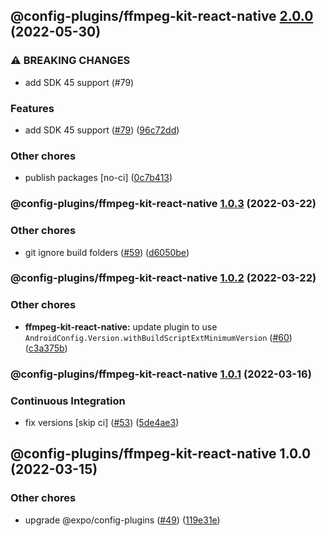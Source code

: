 ## @config-plugins/ffmpeg-kit-react-native [2.0.0](https://github.com/expo/config-plugins/compare/@config-plugins/ffmpeg-kit-react-native@1.0.3...@config-plugins/ffmpeg-kit-react-native@2.0.0) (2022-05-30)


### ⚠ BREAKING CHANGES

* add SDK 45 support (#79)

### Features

* add SDK 45 support ([#79](https://github.com/expo/config-plugins/issues/79)) ([96c72dd](https://github.com/expo/config-plugins/commit/96c72dda469ace2b9eafd38ba4d21f1bcd2e3cdf))


### Other chores

* publish packages [no-ci] ([0c7b413](https://github.com/expo/config-plugins/commit/0c7b413a765e4b1ff92b9e3edc2b62077c41ce46))

### @config-plugins/ffmpeg-kit-react-native [1.0.3](https://github.com/expo/config-plugins/compare/@config-plugins/ffmpeg-kit-react-native@1.0.2...@config-plugins/ffmpeg-kit-react-native@1.0.3) (2022-03-22)


### Other chores

* git ignore build folders ([#59](https://github.com/expo/config-plugins/issues/59)) ([d6050be](https://github.com/expo/config-plugins/commit/d6050beb2a5c68dc59287c27ec388c2002ec7904))

### @config-plugins/ffmpeg-kit-react-native [1.0.2](https://github.com/expo/config-plugins/compare/@config-plugins/ffmpeg-kit-react-native@1.0.1...@config-plugins/ffmpeg-kit-react-native@1.0.2) (2022-03-22)


### Other chores

* **ffmpeg-kit-react-native:** update plugin to use `AndroidConfig.Version.withBuildScriptExtMinimumVersion` ([#60](https://github.com/expo/config-plugins/issues/60)) ([c3a375b](https://github.com/expo/config-plugins/commit/c3a375b292d6405be7b3277d10ab4f8dbb006047))

### @config-plugins/ffmpeg-kit-react-native [1.0.1](https://github.com/expo/config-plugins/compare/@config-plugins/ffmpeg-kit-react-native@1.0.0...@config-plugins/ffmpeg-kit-react-native@1.0.1) (2022-03-16)


### Continuous Integration

* fix versions [skip ci] ([#53](https://github.com/expo/config-plugins/issues/53)) ([5de4ae3](https://github.com/expo/config-plugins/commit/5de4ae3e6182c32b7aa24d70ccd23a11663bb089))

## @config-plugins/ffmpeg-kit-react-native 1.0.0 (2022-03-15)


### Other chores

* upgrade @expo/config-plugins ([#49](https://github.com/expo/config-plugins/issues/49)) ([119e31e](https://github.com/expo/config-plugins/commit/119e31edf110409272ace750f02d651124e1a22d))
